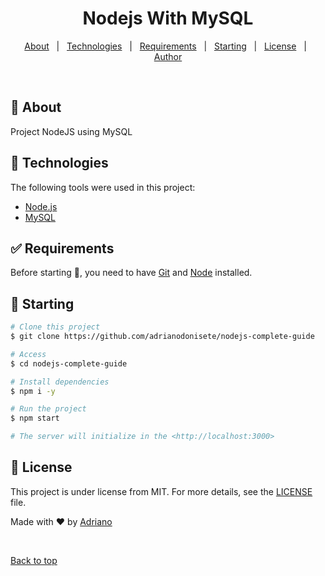 <!-- <div align="center" id="top"> 
  <img src="./.github/app.gif" alt="Nodejs With MySQL" />

  &#xa0;

  <a href="javascript:;">Demo</a>
</div> -->

<h1 align="center">Nodejs With MySQL</h1>

<p align="center">
  <!-- <img alt="Github top language" src="https://img.shields.io/github/languages/top/adrianodonisete/nodejs-complete-guide?color=56BEB8"> -->

  <!-- <img alt="Github language count" src="https://img.shields.io/github/languages/count/adrianodonisete/nodejs-complete-guide?color=56BEB8"> -->

  <!-- <img alt="Repository size" src="https://img.shields.io/github/repo-size/adrianodonisete/nodejs-complete-guide?color=56BEB8"> -->

  <!-- <img alt="License" src="https://img.shields.io/github/license/adrianodonisete/nodejs-complete-guide?color=56BEB8"> -->

  <!-- <img alt="Github issues" src="https://img.shields.io/github/issues/adrianodonisete/nodejs-complete-guide?color=56BEB8" /> -->

  <!-- <img alt="Github forks" src="https://img.shields.io/github/forks/adrianodonisete/nodejs-complete-guide?color=56BEB8" /> -->

  <!-- <img alt="Github stars" src="https://img.shields.io/github/stars/adrianodonisete/nodejs-complete-guide?color=56BEB8" /> -->
</p>

<!-- Status -->

<!-- <h4 align="center"> 
	🚧  Nodejs Complete Guide 🚀 Under construction...  🚧
</h4> 

<hr> -->

<p align="center">
  <a href="#dart-about">About</a> &#xa0; | &#xa0; 
  <!-- <a href="#sparkles-features">Features</a> &#xa0; | &#xa0; -->
  <a href="#rocket-technologies">Technologies</a> &#xa0; | &#xa0;
  <a href="#white_check_mark-requirements">Requirements</a> &#xa0; | &#xa0;
  <a href="#checkered_flag-starting">Starting</a> &#xa0; | &#xa0;
  <a href="#memo-license">License</a> &#xa0; | &#xa0;
  <a href="https://github.com/adrianodonisete" target="_blank">Author</a>
</p>

<br>

## :dart: About ##

Project NodeJS using MySQL

<!-- ## :sparkles: Features ##

:heavy_check_mark: Feature 1;\
:heavy_check_mark: Feature 2;\
:heavy_check_mark: Feature 3; -->

## :rocket: Technologies ##

The following tools were used in this project:

- [Node.js](https://nodejs.org/en/)
- [MySQL](https://www.mysql.com/)

## :white_check_mark: Requirements ##

Before starting :checkered_flag:, you need to have [Git](https://git-scm.com) and [Node](https://nodejs.org/en/) installed.

## :checkered_flag: Starting ##

```bash
# Clone this project
$ git clone https://github.com/adrianodonisete/nodejs-complete-guide

# Access
$ cd nodejs-complete-guide

# Install dependencies
$ npm i -y

# Run the project
$ npm start

# The server will initialize in the <http://localhost:3000>
```

## :memo: License ##

This project is under license from MIT. For more details, see the [LICENSE](LICENSE.md) file.


Made with :heart: by <a href="https://github.com/adrianodonisete" target="_blank">Adriano</a>

&#xa0;

<a href="#top">Back to top</a>
